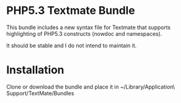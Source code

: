 PHP5.3 Textmate Bundle
======================

This bundle includes a new syntax file for Textmate that supports
highlighting of PHP5.3 constructs (nowdoc and namespaces).

It should be stable and I do not intend to maintain it.

Installation
============

Clone or download the bundle and place it in ~/Library/Application\ Support/TextMate/Bundles